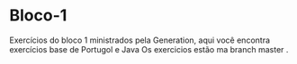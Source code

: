 # Bloco-1
Exercícios do bloco 1 ministrados pela Generation, aqui você encontra exercícios base de Portugol e Java
Os exercicios estão ma branch master .

